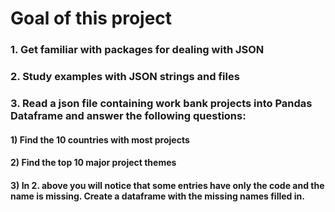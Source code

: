 # Goal of this project
### 1. Get familiar with packages for dealing with JSON
### 2. Study examples with JSON strings and files
### 3. Read a json file containing work bank projects into Pandas Dataframe and answer the following questions: 
#### 1) Find the 10 countries with most projects
#### 2) Find the top 10 major project themes
#### 3) In 2. above you will notice that some entries have only the code and the name is missing. Create a dataframe with the missing names filled in.
